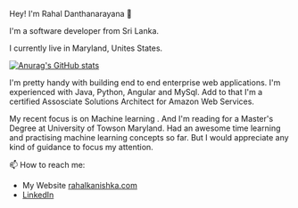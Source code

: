 
Hey! I'm Rahal Danthanarayana 👋

I'm a software developer from Sri Lanka. 

I currently live in Maryland, Unites States.

[![Anurag's GitHub stats](https://github-readme-stats.vercel.app/api?username=Rahal-Kanishka)](https://github.com/anuraghazra/github-readme-stats)

I'm pretty handy with building end to end enterprise web applications. I'm experienced with Java, Python, Angular and MySql. Add to that I'm a certified Assosciate Solutions Architect for Amazon Web Services.

My recent focus is on Machine learning . And I'm reading for a Master's Degree at University of Towson Maryland. Had an awesome time learning and practising machine learning concepts so far. But I would appreciate any kind of guidance to focus my attention.

<!--
**Rahal-Kanishka/Rahal-Kanishka** is a ✨ _special_ ✨ repository because its `README.md` (this file) appears on your GitHub profile.

Here are some ideas to get you started:

- 🔭 I’m currently working on ...
- 🌱 I’m currently learning ...
- 👯 I’m looking to collaborate on ...
- 🤔 I’m looking for help with ...
- 💬 Ask me about ...
- 📫 How to reach me: ...
- 😄 Pronouns: ...
- ⚡ Fun fact: ...
-->

📫 How to reach me: 
- My Website [rahalkanishka.com](https://www.rahalkanishka.com)
- [LinkedIn](https://www.linkedin.com/in/rahaldanthanrayana)
